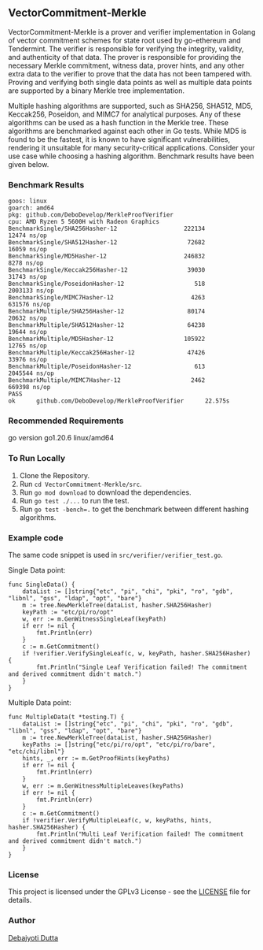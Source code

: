 ## VectorCommitment-Merkle

VectorCommitment-Merkle is a prover and verifier implementation in Golang of vector commitment schemes for state root used by go-ethereum and Tendermint. The verifier is responsible for verifying the integrity, validity, and authenticity of that data. The prover is responsible for providing the necessary Merkle commitment, witness data, prover hints, and any other extra data to the verifier to prove that the data has not been tampered with. Proving and verifying both single data points as well as multiple data points are supported by a binary Merkle tree implementation.

Multiple hashing algorithms are supported, such as SHA256, SHA512, MD5, Keccak256, Poseidon, and MIMC7 for analytical purposes. Any of these algorithms can be used as a hash function in the Merkle tree. These algorithms are benchmarked against each other in Go tests. While MD5 is found to be the fastest, it is known to have significant vulnerabilities, rendering it unsuitable for many security-critical applications. Consider your use case while choosing a hashing algorithm. Benchmark results have been given below.

### Benchmark Results

```
goos: linux
goarch: amd64
pkg: github.com/DeboDevelop/MerkleProofVerifier
cpu: AMD Ryzen 5 5600H with Radeon Graphics         
BenchmarkSingle/SHA256Hasher-12                   222134             12474 ns/op
BenchmarkSingle/SHA512Hasher-12                    72682             16059 ns/op
BenchmarkSingle/MD5Hasher-12                      246832              8278 ns/op
BenchmarkSingle/Keccak256Hasher-12                 39030             31743 ns/op
BenchmarkSingle/PoseidonHasher-12                    518           2003133 ns/op
BenchmarkSingle/MIMC7Hasher-12                      4263            631576 ns/op
BenchmarkMultiple/SHA256Hasher-12                  80174             20632 ns/op
BenchmarkMultiple/SHA512Hasher-12                  64238             19644 ns/op
BenchmarkMultiple/MD5Hasher-12                    105922             12765 ns/op
BenchmarkMultiple/Keccak256Hasher-12               47426             33976 ns/op
BenchmarkMultiple/PoseidonHasher-12                  613           2045544 ns/op
BenchmarkMultiple/MIMC7Hasher-12                    2462            669398 ns/op
PASS
ok      github.com/DeboDevelop/MerkleProofVerifier      22.575s
```

### Recommended Requirements

go version go1.20.6 linux/amd64

### To Run Locally

1. Clone the Repository.
2. Run `cd VectorCommitment-Merkle/src`.
3. Run `go mod download` to download the dependencies.
4. Run `go test ./...` to run the test.
5. Run `go test -bench=.` to get the benchmark between different hashing algorithms.

### Example code

The same code snippet is used in `src/verifier/verifier_test.go`.

Single Data point:
```
func SingleData() {
	dataList := []string{"etc", "pi", "chi", "pki", "ro", "gdb", "libnl", "gss", "ldap", "opt", "bare"}
	m := tree.NewMerkleTree(dataList, hasher.SHA256Hasher)
	keyPath := "etc/pi/ro/opt"
	w, err := m.GenWitnessSingleLeaf(keyPath)
	if err != nil {
		fmt.Println(err)
	}
	c := m.GetCommitment()
	if !verifier.VerifySingleLeaf(c, w, keyPath, hasher.SHA256Hasher) {
		fmt.Println("Single Leaf Verification failed! The commitment and derived commitment didn't match.")
	}
}
```

Multiple Data point:
```
func MultipleData(t *testing.T) {
	dataList := []string{"etc", "pi", "chi", "pki", "ro", "gdb", "libnl", "gss", "ldap", "opt", "bare"}
	m := tree.NewMerkleTree(dataList, hasher.SHA256Hasher)
	keyPaths := []string{"etc/pi/ro/opt", "etc/pi/ro/bare", "etc/chi/libnl"}
	hints, _, err := m.GetProofHints(keyPaths)
	if err != nil {
		fmt.Println(err)
	}
	w, err := m.GenWitnessMultipleLeaves(keyPaths)
	if err != nil {
		fmt.Println(err)
	}
	c := m.GetCommitment()
	if !verifier.VerifyMultipleLeaf(c, w, keyPaths, hints, hasher.SHA256Hasher) {
		fmt.Println("Multi Leaf Verification failed! The commitment and derived commitment didn't match.")
	}
}
```

### License

This project is licensed under the GPLv3 License - see the [LICENSE](LICENSE) file for details.

### Author

[Debajyoti Dutta](https://github.com/DeboDevelop)